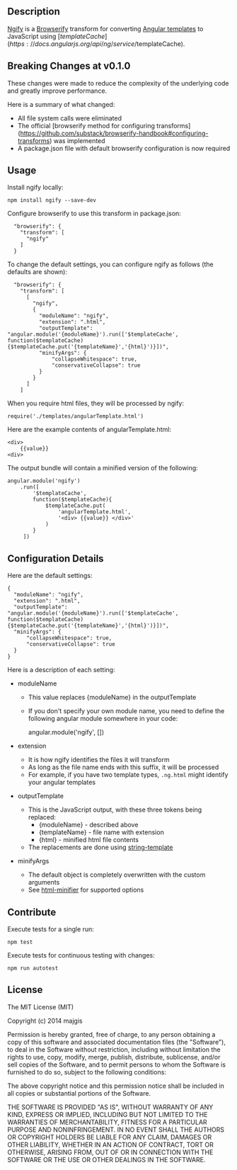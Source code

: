 Description
---
[Ngify](https://www.npmjs.com/package/ngify)
is a
[Browserify](https://github.com/substack/node-browserify)
transform for converting
[Angular templates](https://docs.angularjs.org/guide/templates)
to JavaScript using
[$templateCache](https://docs.angularjs.org/api/ng/service/$templateCache).


Breaking Changes at v0.1.0
---
These changes were made to reduce the
complexity of the underlying code and greatly improve performance.

Here is a summary of what changed:

  * All file system calls were eliminated
  * The official [browserify method for configuring transforms]
(https://github.com/substack/browserify-handbook#configuring-transforms)
was implemented
  * A package.json file with default browserify configuration is now required


Usage
---
Install ngify locally:


    npm install ngify --save-dev


Configure browserify to use this transform in package.json:


      "browserify": {
        "transform": [
          "ngify"
        ]
      }

To change the default settings, you can configure ngify as follows
(the defaults are shown):


      "browserify": {
        "transform": [
          [
            "ngify",
            {
              "moduleName": "ngify",
              "extension": ".html",
              "outputTemplate": "angular.module('{moduleName}').run(['$templateCache', function($templateCache){$templateCache.put('{templateName}','{html}')}])",
              "minifyArgs": {
                  "collapseWhitespace": true,
                  "conservativeCollapse": true
              }
            }
          ]
        ]

When you require html files, they will be processed by ngify:


    require('./templates/angularTemplate.html')

Here are the example contents of angularTemplate.html:


    <div>
        {{value}}
    <div>

The output bundle will contain a minified version of the following:


    angular.module('ngify')
        .run([
            '$templateCache',
            function($templateCache){
                $templateCache.put(
                    'angularTemplate.html',
                    '<div> {{value}} </div>'
                )
            }
         ])


Configuration Details
---
Here are the default settings:

    {
      "moduleName": "ngify",
      "extension": ".html",
      "outputTemplate": "angular.module('{moduleName}').run(['$templateCache', function($templateCache){$templateCache.put('{templateName}','{html}')}])",
      "minifyArgs": {
          "collapseWhitespace": true,
          "conservativeCollapse": true
      }
    }

Here is a description of each setting:

* moduleName
    * This value replaces {moduleName} in the outputTemplate
    * If you don't specify your own module name, you need to define the
    following angular module somewhere in your code:


        angular.module('ngify', [])

* extension
    * It is how ngify identifies the files it will transform
    * As long as the file name ends with this suffix, it will be processed
    * For example, if you have two template types, `.ng.html` might identify
    your angular templates

* outputTemplate
    * This is the JavaScript output, with these three tokens being replaced:
        * {moduleName} - described above
        * {templateName} - file name with extension
        * {html} - minified html file contents
    * The replacements are done using [string-template](https://www.npmjs.com/package/string-template)

* minifyArgs
    * The default object is completely overwritten with the custom arguments
    * See [html-minifier](https://www.npmjs.com/package/html-minifier) for supported options


Contribute
---
Execute tests for a single run:


    npm test

Execute tests for continuous testing with changes:


    npm run autotest


License
---
The MIT License (MIT)

Copyright (c) 2014 majgis

Permission is hereby granted, free of charge, to any person obtaining a copy
of this software and associated documentation files (the "Software"), to deal
in the Software without restriction, including without limitation the rights
to use, copy, modify, merge, publish, distribute, sublicense, and/or sell
copies of the Software, and to permit persons to whom the Software is
furnished to do so, subject to the following conditions:

The above copyright notice and this permission notice shall be included in
all copies or substantial portions of the Software.

THE SOFTWARE IS PROVIDED "AS IS", WITHOUT WARRANTY OF ANY KIND, EXPRESS OR
IMPLIED, INCLUDING BUT NOT LIMITED TO THE WARRANTIES OF MERCHANTABILITY,
FITNESS FOR A PARTICULAR PURPOSE AND NONINFRINGEMENT. IN NO EVENT SHALL THE
AUTHORS OR COPYRIGHT HOLDERS BE LIABLE FOR ANY CLAIM, DAMAGES OR OTHER
LIABILITY, WHETHER IN AN ACTION OF CONTRACT, TORT OR OTHERWISE, ARISING FROM,
OUT OF OR IN CONNECTION WITH THE SOFTWARE OR THE USE OR OTHER DEALINGS IN
THE SOFTWARE.
